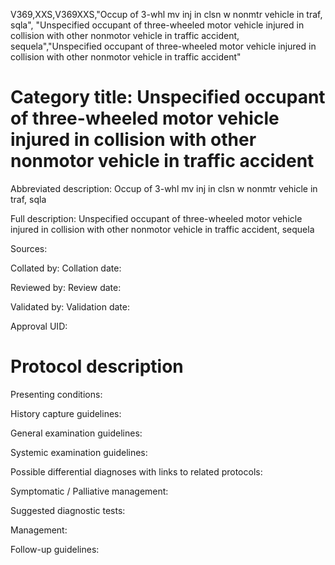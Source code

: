 V369,XXS,V369XXS,"Occup of 3-whl mv inj in clsn w nonmtr vehicle in traf, sqla", "Unspecified occupant of three-wheeled motor vehicle injured in collision with other nonmotor vehicle in traffic accident, sequela","Unspecified occupant of three-wheeled motor vehicle injured in collision with other nonmotor vehicle in traffic accident"
# Category title: Unspecified occupant of three-wheeled motor vehicle injured in collision with other nonmotor vehicle in traffic accident

Abbreviated description: Occup of 3-whl mv inj in clsn w nonmtr vehicle in traf, sqla

Full description: Unspecified occupant of three-wheeled motor vehicle injured in collision with other nonmotor vehicle in traffic accident, sequela

Sources:

Collated by:
Collation date:

Reviewed by:
Review date:

Validated by:
Validation date:

Approval UID:

# Protocol description

Presenting conditions:

History capture guidelines:

General examination guidelines:

Systemic examination guidelines:

Possible differential diagnoses with links to related protocols:

Symptomatic / Palliative management:

Suggested diagnostic tests:

Management:

Follow-up guidelines:
